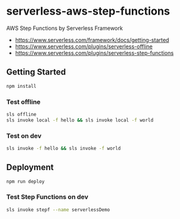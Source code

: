 # serverless-aws-step-functions

AWS Step Functions by Serverless Framework

- https://www.serverless.com/framework/docs/getting-started
- https://www.serverless.com/plugins/serverless-offline
- https://www.serverless.com/plugins/serverless-step-functions

## Getting Started

```bash
npm install
```

### Test offline

```bash
sls offline
sls invoke local -f hello && sls invoke local -f world
```

### Test on dev

```bash
sls invoke -f hello && sls invoke -f world
```

## Deployment

```bash
npm run deploy
```

### Test Step Functions on dev

```bash
sls invoke stepf --name serverlessDemo
```
